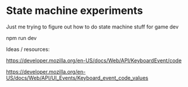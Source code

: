# State machine experiments

Just me trying to figure out how to do state machine stuff for game dev

npm run dev

Ideas / resources:

https://developer.mozilla.org/en-US/docs/Web/API/KeyboardEvent/code

https://developer.mozilla.org/en-US/docs/Web/API/UI_Events/Keyboard_event_code_values